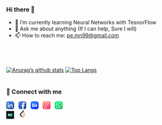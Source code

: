 ### Hi there 👋

<!--
**pe-mn/pe-mn** is a ✨ _special_ ✨ repository because its `README.md` (this file) appears on your GitHub profile.

Here are some ideas to get you started:

- 🔭 I’m currently working on "Identify Customer Segments (Unsupervised ML Project)"
- 🌱 I’m currently learning Neural Networks with TesnorFlow
- 👯 I’m looking to collaborate on ML & Data Analysis Projects
- 🤔 I’m looking for help with "Next Steps (RoadMap) & Getting a Job"
- 💬 Ask me about anything (If I can help, Sure I will)
- 📫 How to reach me: pe.mn99@gmail.com
- 😄 Pronouns: Nagy
- ⚡ Fun fact: I never stop learning
[![name](link to image on GH)](link to your URL)  
&ensp; &emsp;
--- or *** or <hr>
-->


- 🌱 I’m currently learning Neural Networks with TesnorFlow
- 💬 Ask me about anything (If I can help, Sure I will)
- 📫 How to reach me: pe.mn99@gmail.com

#

<br>

[![Anurag’s github stats](https://github-readme-stats.vercel.app/api?username=pe-mn&show_icons=true&theme=nord)](https://github.com/pe-mn)
[![Top Langs](https://github-readme-stats.vercel.app/api/top-langs/?username=pe-mn&theme=nord&layout=compact)](https://github.com/pe-mn)

#

### 🤝 Connect with me 
[<img alt="LinkedIn" width="21px" src="images/linkedin.png" />](https://www.linkedin.com/in/nagy99/) &nbsp;
[<img alt="Facebook" width="21px" src="images/facebook.png" />](https://www.facebook.com/mahmoud.n.abdelhady/) &nbsp;
[<img alt="Behance" width="21px" src="images/behance.png" />](https://www.behance.net/mnagy99) &nbsp;
[<img alt="Instagram" width="21px" src="images/instagram.png" />](https://www.instagram.com/m.nagy99/) &nbsp;
[<img alt="Whatsapp" width="21px" src="images/whatsapp.png" />](https://wa.me/201097533979) &nbsp;
<br>
[<img alt="HackerRank" width="21px" src="images/HackerRank.png" />](https://www.hackerrank.com/pe_mn99) &nbsp;
[<img alt="LeetCode" width="23px" src="images/LeetCode.png" />](https://leetcode.com/pe-mn/) &nbsp;
